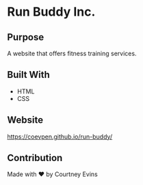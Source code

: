 # Run Buddy Inc.

## Purpose
A website that offers fitness training services.

## Built With
* HTML
* CSS

## Website
https://coevpen.github.io/run-buddy/

## Contribution
Made with ❤️ by Courtney Evins
